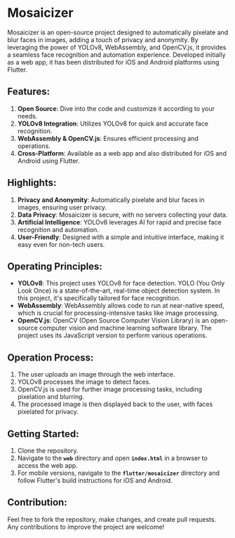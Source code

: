 # Mosaicizer

Mosaicizer is an open-source project designed to automatically pixelate and blur faces in images, adding a touch of privacy and anonymity. By leveraging the power of YOLOv8, WebAssembly, and OpenCV.js, it provides a seamless face recognition and automation experience. Developed initially as a web app, it has been distributed for iOS and Android platforms using Flutter.

## **Features:**

1. **Open Source**: Dive into the code and customize it according to your needs.
2. **YOLOv8 Integration**: Utilizes YOLOv8 for quick and accurate face recognition.
3. **WebAssembly & OpenCV.js**: Ensures efficient processing and operations.
4. **Cross-Platform**: Available as a web app and also distributed for iOS and Android using Flutter.

## **Highlights:**

1. **Privacy and Anonymity**: Automatically pixelate and blur faces in images, ensuring user privacy.
2. **Data Privacy**: Mosaicizer is secure, with no servers collecting your data.
3. **Artificial Intelligence**: YOLOv8 leverages AI for rapid and precise face recognition and automation.
4. **User-Friendly**: Designed with a simple and intuitive interface, making it easy even for non-tech users.

## **Operating Principles:**

- **YOLOv8**: This project uses YOLOv8 for face detection. YOLO (You Only Look Once) is a state-of-the-art, real-time object detection system. In this project, it's specifically tailored for face recognition.
- **WebAssembly**: WebAssembly allows code to run at near-native speed, which is crucial for processing-intensive tasks like image processing.
- **OpenCV.js**: OpenCV (Open Source Computer Vision Library) is an open-source computer vision and machine learning software library. The project uses its JavaScript version to perform various operations.

## **Operation Process:**

1. The user uploads an image through the web interface.
2. YOLOv8 processes the image to detect faces.
3. OpenCV.js is used for further image processing tasks, including pixelation and blurring.
4. The processed image is then displayed back to the user, with faces pixelated for privacy.

## **Getting Started:**

1. Clone the repository.
2. Navigate to the **`web`** directory and open **`index.html`** in a browser to access the web app.
3. For mobile versions, navigate to the **`flutter/mosaicizer`** directory and follow Flutter's build instructions for iOS and Android.

## **Contribution:**

Feel free to fork the repository, make changes, and create pull requests. Any contributions to improve the project are welcome!
